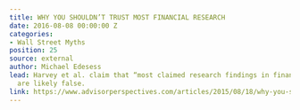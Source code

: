 ```yaml
---
title: WHY YOU SHOULDN’T TRUST MOST FINANCIAL RESEARCH
date: 2016-08-08 00:00:00 Z
categories:
- Wall Street Myths
position: 25
source: external
author: Michael Edesess
lead: Harvey et al. claim that “most claimed research findings in financial economics
  are likely false.
link: https://www.advisorperspectives.com/articles/2015/08/18/why-you-shouldn-t-trust-most-financial-research
---
```


